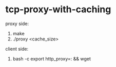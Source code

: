 # tcp-proxy-with-caching


proxy side:

1. make 
2. ./proxy <cache_size>

client side:
1. bash -c export http_proxy=<hostname>:<port> && wget <url>

